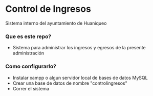 # Control de Ingresos #

Sistema interno del ayuntamiento de Huaniqueo

### Que es este repo? ###

* Sistema para administrar los ingresos y egresos de la presente administración

### Como configurarlo? ###

* Instalar xampp o algun servidor local de bases de datos MySQL
* Crear una base de datos de nombre "controlingresos"
* Correr el sistema